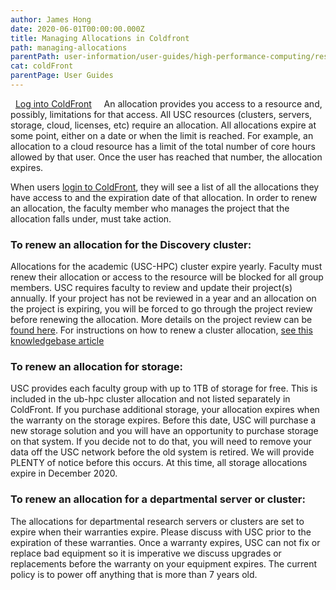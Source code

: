 ```yaml
---
author: James Hong
date: 2020-06-01T00:00:00.000Z
title: Managing Allocations in Coldfront
path: managing-allocations
parentPath: user-information/user-guides/high-performance-computing/research-computing-user-portal
cat: coldFront
parentPage: User Guides
---
```


&nbsp;
[Log into ColdFront](https://hpcaccount.usc.edu/)
&nbsp;
&nbsp;
An allocation provides you access to a resource and, possibly, limitations for that access.  All USC resources (clusters, servers, storage, cloud, licenses, etc) require an allocation.  All allocations expire at some point, either on a date or when the limit is reached.  For example, an allocation to a cloud resource has a limit of the total number of core hours allowed by that user.  Once the user has reached that number, the allocation expires.  


When users [login to ColdFront](https://hpcaccount.usc.edu/), they will see a list of all the allocations they have access to and the expiration date of that allocation.  In order to renew an allocation, the faculty member who manages the project that the allocation falls under, must take action.


### To renew an allocation for the Discovery cluster:

Allocations for the academic (USC-HPC) cluster expire yearly.  Faculty must renew their allocation or access to the resource will be blocked for all group members.  USC requires faculty to review and update their project(s) annually.  If your project has not be reviewed in a year and an allocation on the project is expiring, you will be forced to go through the project review before renewing the allocation.  More details on the project review can be [found here](yearly-project-renewal).   For instructions on how to renew a cluster allocation, [see this knowledgebase article](renew-allocation)


### To renew an allocation for storage:

USC provides each faculty group with up to 1TB of storage for free.   This is included in the ub-hpc cluster allocation and not listed separately in ColdFront.  If you purchase additional storage, your allocation expires when the warranty on the storage expires.  Before this date, USC will purchase a new storage solution and you will have an opportunity to purchase storage on that system.  If you decide not to do that, you will need to remove your data off the USC network before the old system is retired.  We will provide PLENTY of notice before this occurs.  At this time, all storage allocations expire in December 2020.


### To renew an allocation for a departmental server or cluster:

The allocations for departmental research servers or clusters are set to expire when their warranties expire.  Please discuss with USC prior to the expiration of these warranties.  Once a warranty expires, USC can not fix or replace bad equipment so it is imperative we discuss upgrades or replacements before the warranty on your equipment expires.  The current policy is to power off anything that is more than 7 years old.

